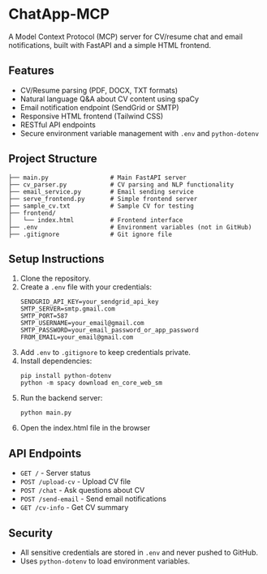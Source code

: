 
# ChatApp-MCP

A Model Context Protocol (MCP) server for CV/resume chat and email notifications, built with FastAPI and a simple HTML frontend.

## Features
- CV/Resume parsing (PDF, DOCX, TXT formats)
- Natural language Q&A about CV content using spaCy
- Email notification endpoint (SendGrid or SMTP)
- Responsive HTML frontend (Tailwind CSS)
- RESTful API endpoints
- Secure environment variable management with `.env` and `python-dotenv`

## Project Structure
```
├── main.py                 # Main FastAPI server
├── cv_parser.py            # CV parsing and NLP functionality
├── email_service.py        # Email sending service
├── serve_frontend.py       # Simple frontend server
├── sample_cv.txt           # Sample CV for testing
├── frontend/
│   └── index.html          # Frontend interface
├── .env                    # Environment variables (not in GitHub)
├── .gitignore              # Git ignore file
```

## Setup Instructions
1. Clone the repository.
2. Create a `.env` file with your credentials:
	```
	SENDGRID_API_KEY=your_sendgrid_api_key
	SMTP_SERVER=smtp.gmail.com
	SMTP_PORT=587
	SMTP_USERNAME=your_email@gmail.com
	SMTP_PASSWORD=your_email_password_or_app_password
	FROM_EMAIL=your_email@gmail.com
	```
3. Add `.env` to `.gitignore` to keep credentials private.
4. Install dependencies:
	```
    pip install python-dotenv
	python -m spacy download en_core_web_sm
	```
5. Run the backend server:
	```
	python main.py
	```
6. Open the index.html file in the browser

## API Endpoints
- `GET /` - Server status
- `POST /upload-cv` - Upload CV file
- `POST /chat` - Ask questions about CV
- `POST /send-email` - Send email notifications
- `GET /cv-info` - Get CV summary

## Security
- All sensitive credentials are stored in `.env` and never pushed to GitHub.
- Uses `python-dotenv` to load environment variables.